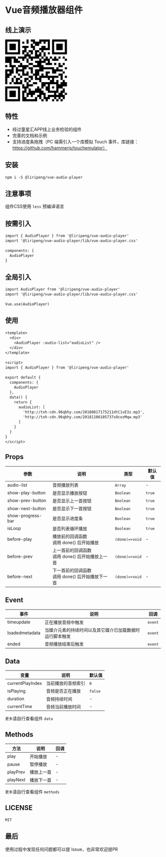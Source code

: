 # Vue音频播放器组件

## 线上演示
![image](https://github.com/1014156094/vue-audio-player/blob/master/public/qrcode.png?raw=true)


## 特性
- 经过童星汇APP线上业务检验的组件
- 完善的文档和示例
- 支持进度条拖拽（PC 端需引入一个库模拟 Touch 事件，库链接：https://github.com/hammerjs/touchemulator）

## 安装
```
npm i -S @liripeng/vue-audio-player
```

## 注意事项
组件CSS使用 `less` 预编译语言

## 按需引入
```
import { AudioPlayer } from '@liripeng/vue-audio-player'
import '@liripeng/vue-audio-player/lib/vue-audio-player.css'

components: {
  AudioPlayer
}
```

## 全局引入
```
import AudioPlayer from '@liripeng/vue-audio-player'
import '@liripeng/vue-audio-player/lib/vue-audio-player.css'

Vue.use(AudioPlayer)
```

## 使用
```
<template>
  <div>
    <AudioPlayer :audio-list="audioList" />
  </div>
</template>

<script>
import { AudioPlayer } from '@liripeng/vue-audio-player'

export default {
  components: {
    AudioPlayer
  },
  data() {
    return {
      audioList: [
        'http://txh-cdn.96qbhy.com/20180817175211dtC1vE3z.mp3',
        'http://txh-cdn.96qbhy.com/20181106105737sOcozMqw.mp3'
      ]
    }
  }
}
</script>
```

## Props
| 参数 | 说明 | 类型 | 默认值 |
| - | - | - | - |
| audio-list | 音频播放列表 | `Array` | - |
| show-play-button | 是否显示播放按钮 | `Boolean` | `true` |
| show-prev-button | 是否显示上一首按钮 | `Boolean` | `true` |
| show-next-button | 是否显示下一首按钮 | `Boolean` | `true` |
| show-progress-bar | 是否显示进度条 | `Boolean` | `true` |
| isLoop | 是否列表循环播放 | `Boolean` | `true` |
| before-play | 播放前的回调函数<br>调用 done() 后开始播放 | `(done)=>void` | - |
| before-prev | 上一首前的回调函数<br>调用 done() 后开始播放上一首 | `(done)=>void` | - |
| before-next | 下一首前的回调函数<br>调用 done() 后开始播放下一首 | `(done)=>void` | - |

## Event
| 事件 | 说明 | 回调 |
| - | - | - |
| timeupdate | 正在播放音频中触发 | `event` |
| loadedmetadata | 当媒介元素的持续时间以及其它媒介已加载数据时运行脚本触发 | `event` |
| ended | 音频播放结束后触发 | `event` |

## Data
| 变量 | 说明 | 默认值 |
| - | - | - |
| currentPlayIndex | 当前播放的音频索引 | `0` |
| isPlaying | 音频是否正在播放 | `false` |
| duration | 音频持续时间 | - |
| currentTime | 音频当前播放时间 | - |

`更多`请自行查看组件 `data`

## Methods
| 方法 | 说明 | 回调 |
| - | - | - |
| play | 开始播放 | - |
| pause | 暂停播放 | - |
| playPrev | 播放上一首 | - |
| playNext | 播放下一首 | - |

`更多`请自行查看组件 `methods`

## LICENSE
`MIT`

## 最后
使用过程中发现任何问题都可以提 Issue，也非常欢迎提PR

